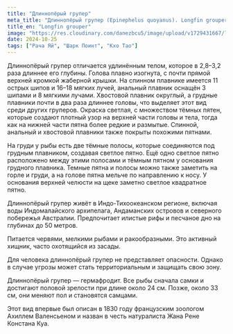 ```yaml
---
title: "Длиннопёрый групер"
meta_title: "Длиннопёрый групер (Epinephelus quoyanus). Longfin grouper"
title_en: "Longfin grouper"
image: "https://res.cloudinary.com/danezbcu5/image/upload/v1729431667/longfinGrouper_hsz4cm.png"
date: 2024-10-25
tags: ["Рача Яй", "Шарк Поинт", "Кхо Тао"]
---
```

Длиннопёрый групер отличается удлинённым телом, которое в 2,8–3,2 раза длиннее его глубины. Голова плавно изогнута, с почти прямой верхней кромкой жаберной крышки. На спинном плавнике имеется 11 острых шипов и 16–18 мягких лучей, анальный плавник оснащён 3 шипами и 8 мягкими лучами. Хвостовой плавник округлый, а грудные плавники почти в два раза длиннее головы, что выделяет этот вид среди других груперов. Окраска светлая, с множеством тёмных пятен, которые создают плотный узор на верхней части головы и тела, тогда как на нижней части пятна более редкие и размытые. Спинной, анальный и хвостовой плавники также покрыты похожими пятнами.

На груди у рыбы есть две тёмные полосы, которые соединяются под грудным плавником, создавая светлое пятно. Ещё одно светлое пятно расположено между этими полосами и тёмным пятном у основания грудного плавника. Темные пятна и полосы можно также заметить на горле и груди, а на голове пятна мельче по направлению к носу. У основания верхней челюсти на щеке заметно светлое квадратное пятно.

Длиннопёрый групер живёт в Индо-Тихоокеанском регионе, включая воды Индомалайского архипелага, Андаманских островов и северного побережья Австралии. Предпочитает илистые рифы и песчаное дно на глубинах до 50 метров.

Питается червями, мелкими рыбами и ракообразными. Это активный хищник, часто охотящийся из засады.

Для человека длиннопёрый групер не представляет опасности. Однако в случае угрозы может стать территориальным и защищать свою зону.

Длиннопёрый групер — гермафродит. Все рыбы сначала самки и достигают половой зрелости при длине около 24 см. Позже, около 33 см, они меняют пол и становятся самцами.

Этот вид впервые был описан в 1830 году французским зоологом Ахиллем Валенсьеном и назван в честь натуралиста Жана Рене Констана Куа.
